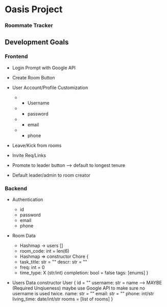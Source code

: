 # Oasis Project
### Roommate Tracker

## Development Goals

### Frontend

- Login Prompt with Google API
- Create Room Button 
- User Account/Profile Customization
	- * Username
	- * password
	- * email
	- * phone

- Leave/Kick from rooms
- Invite Req/Links
- Promote to leader button --> default to longest tenure 
- Default leader/admin to room creator

### Backend
- Authentication
	- id
	- password
	- email
	- phone


- Room Data
	- Hashmap -> users []
	- room_code: int = len(6)
	- Hashmap => 
	constructor Chore {
	* task_title: str = ""
	descr: str = ""
	* freq: int = 0
	* time_type: X (str/int)
	completion: bool = false
	tags: [enums]
	}

- Users Data
	constructor User {
	id = ""
	username: str = name --> MAYBE (Required Unqiueness) maybe use Google API to make sure no username is used twice. 
	name: str = ""
	email: str = ""
	phone: int/str
	living_time: date/int/str
	rooms = [list of rooms]
	}




